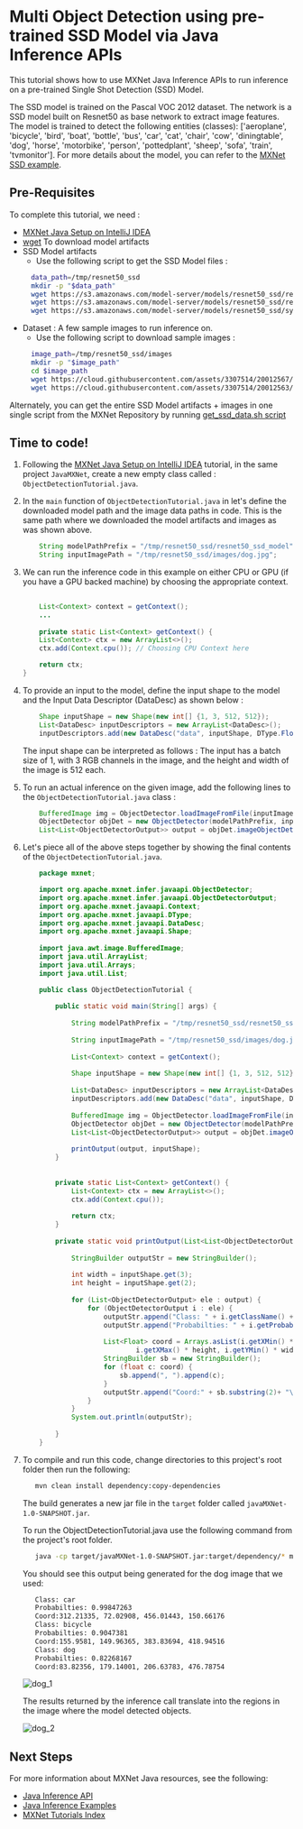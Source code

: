 # Multi Object Detection using pre-trained SSD Model via Java Inference APIs

This tutorial shows how to use MXNet Java Inference APIs to run inference on a pre-trained Single Shot Detection (SSD) Model.

The SSD model is trained on the Pascal VOC 2012 dataset. The network is a SSD model built on Resnet50 as base network to extract image features. The model is trained to detect the following entities (classes): ['aeroplane', 'bicycle', 'bird', 'boat', 'bottle', 'bus', 'car', 'cat', 'chair', 'cow', 'diningtable', 'dog', 'horse', 'motorbike', 'person', 'pottedplant', 'sheep', 'sofa', 'train', 'tvmonitor']. For more details about the model, you can refer to the [MXNet SSD example](https://github.com/apache/incubator-mxnet/tree/master/example/ssd).

## Pre-Requisites

To complete this tutorial, we need : 
* [MXNet Java Setup on IntelliJ IDEA](/java/mxnet_java_on_intellij.html) 
* [wget](https://www.gnu.org/software/wget/) To download model artifacts 
* SSD Model artifacts
    * Use the following script to get the SSD Model files : 
    ```bash
      data_path=/tmp/resnet50_ssd
      mkdir -p "$data_path"
      wget https://s3.amazonaws.com/model-server/models/resnet50_ssd/resnet50_ssd_model-symbol.json -P $data_path
      wget https://s3.amazonaws.com/model-server/models/resnet50_ssd/resnet50_ssd_model-0000.params -P $data_path
      wget https://s3.amazonaws.com/model-server/models/resnet50_ssd/synset.txt -P $data_path
    ```
* Dataset  : A few sample images to run inference on.
    * Use the following script to download sample images : 
    ```bash
      image_path=/tmp/resnet50_ssd/images
      mkdir -p "$image_path"
      cd $image_path
      wget https://cloud.githubusercontent.com/assets/3307514/20012567/cbb60336-a27d-11e6-93ff-cbc3f09f5c9e.jpg -O dog.jpg
      wget https://cloud.githubusercontent.com/assets/3307514/20012563/cbb41382-a27d-11e6-92a9-18dab4fd1ad3.jpg -O person.jpg
    ``` 

Alternately, you can get the entire SSD Model artifacts + images in one single script from the MXNet Repository by running [get_ssd_data.sh script](https://github.com/apache/incubator-mxnet/blob/master/scala-package/examples/scripts/infer/objectdetector/get_ssd_data.sh)  
     
## Time to code! 
1. Following the [MXNet Java Setup on IntelliJ IDEA](/java/mxnet_java_on_intellij.html) tutorial, in the same project `JavaMXNet`, create a new empty class called : `ObjectDetectionTutorial.java`. 
2. In the `main` function of `ObjectDetectionTutorial.java` in let's define the downloaded model path and the image data paths in code. This is the same path where we downloaded the model artifacts and images as was shown above.

    ```java
        String modelPathPrefix = "/tmp/resnet50_ssd/resnet50_ssd_model";
        String inputImagePath = "/tmp/resnet50_ssd/images/dog.jpg";
    ```
3. We can run the inference code in this example on either CPU or GPU (if you have a GPU backed machine) by choosing the appropriate context.
    
    ```java
        
        List<Context> context = getContext();
        ...
        
        private static List<Context> getContext() {
        List<Context> ctx = new ArrayList<>();
        ctx.add(Context.cpu()); // Choosing CPU Context here

        return ctx;
    }
    ``` 
4. To provide an input to the model, define the input shape to the model and the Input Data Descriptor (DataDesc) as shown below : 

    ```java
        Shape inputShape = new Shape(new int[] {1, 3, 512, 512});
        List<DataDesc> inputDescriptors = new ArrayList<DataDesc>();
        inputDescriptors.add(new DataDesc("data", inputShape, DType.Float32(), "NCHW"));
    ```
    
    The input shape can be interpreted as follows : The input has a batch size of 1, with 3 RGB channels in the image, and the height and width of the image is 512 each.

5. To run an actual inference on the given image, add the following lines to the `ObjectDetectionTutorial.java` class : 

    ```java
        BufferedImage img = ObjectDetector.loadImageFromFile(inputImagePath);
        ObjectDetector objDet = new ObjectDetector(modelPathPrefix, inputDescriptors, context, 0);
        List<List<ObjectDetectorOutput>> output = objDet.imageObjectDetect(img, 3); // Top 3 objects detected will be returned
    ``` 

6. Let's piece all of the above steps together by showing the final contents of the `ObjectDetectionTutorial.java`. 
    
    ```java
        package mxnet;

        import org.apache.mxnet.infer.javaapi.ObjectDetector;
        import org.apache.mxnet.infer.javaapi.ObjectDetectorOutput;
        import org.apache.mxnet.javaapi.Context;
        import org.apache.mxnet.javaapi.DType;
        import org.apache.mxnet.javaapi.DataDesc;
        import org.apache.mxnet.javaapi.Shape;
        
        import java.awt.image.BufferedImage;
        import java.util.ArrayList;
        import java.util.Arrays;
        import java.util.List;

        public class ObjectDetectionTutorial {
        
            public static void main(String[] args) {
        
                String modelPathPrefix = "/tmp/resnet50_ssd/resnet50_ssd_model";
        
                String inputImagePath = "/tmp/resnet50_ssd/images/dog.jpg";
        
                List<Context> context = getContext();
        
                Shape inputShape = new Shape(new int[] {1, 3, 512, 512});
        
                List<DataDesc> inputDescriptors = new ArrayList<DataDesc>();
                inputDescriptors.add(new DataDesc("data", inputShape, DType.Float32(), "NCHW"));
        
                BufferedImage img = ObjectDetector.loadImageFromFile(inputImagePath);
                ObjectDetector objDet = new ObjectDetector(modelPathPrefix, inputDescriptors, context, 0);
                List<List<ObjectDetectorOutput>> output = objDet.imageObjectDetect(img, 3);
        
                printOutput(output, inputShape);
            }
        
        
            private static List<Context> getContext() {
                List<Context> ctx = new ArrayList<>();
                ctx.add(Context.cpu());
        
                return ctx;
            }
        
            private static void printOutput(List<List<ObjectDetectorOutput>> output, Shape inputShape) {
        
                StringBuilder outputStr = new StringBuilder();
        
                int width = inputShape.get(3);
                int height = inputShape.get(2);
        
                for (List<ObjectDetectorOutput> ele : output) {
                    for (ObjectDetectorOutput i : ele) {
                        outputStr.append("Class: " + i.getClassName() + "\n");
                        outputStr.append("Probabilties: " + i.getProbability() + "\n");
        
                        List<Float> coord = Arrays.asList(i.getXMin() * width,
                                i.getXMax() * height, i.getYMin() * width, i.getYMax() * height);
                        StringBuilder sb = new StringBuilder();
                        for (float c: coord) {
                            sb.append(", ").append(c);
                        }
                        outputStr.append("Coord:" + sb.substring(2)+ "\n");
                    }
                }
                System.out.println(outputStr);
        
            }
        }
    ```

7. To compile and run this code, change directories to this project's root folder then run the following:
    ```bash
       mvn clean install dependency:copy-dependencies
    ```
    The build generates a new jar file in the `target` folder called `javaMXNet-1.0-SNAPSHOT.jar`.

    To run the ObjectDetectionTutorial.java use the following command from the project's root folder.
    ```bash
       java -cp target/javaMXNet-1.0-SNAPSHOT.jar:target/dependency/* mxnet.ObjectDetectionTutorial
    ```
    
    You should see this output being generated for the dog image that we used: 
    ```bash
       Class: car
       Probabilties: 0.99847263
       Coord:312.21335, 72.02908, 456.01443, 150.66176
       Class: bicycle
       Probabilties: 0.9047381
       Coord:155.9581, 149.96365, 383.83694, 418.94516
       Class: dog
       Probabilties: 0.82268167
       Coord:83.82356, 179.14001, 206.63783, 476.78754
    ```
     
    ![dog_1](https://cloud.githubusercontent.com/assets/3307514/20012567/cbb60336-a27d-11e6-93ff-cbc3f09f5c9e.jpg) 
    
    The results returned by the inference call translate into the regions in the image where the model detected objects.
     
    ![dog_2](https://cloud.githubusercontent.com/assets/3307514/19171063/91ec2792-8be0-11e6-983c-773bd6868fa8.png)

## Next Steps
For more information about MXNet Java resources, see the following:

* [Java Inference API](https://mxnet.incubator.apache.org/api/java/infer.html)
* [Java Inference Examples](https://github.com/apache/incubator-mxnet/tree/java-api/scala-package/examples/src/main/java/org/apache/mxnetexamples/infer/)
* [MXNet Tutorials Index](http://mxnet.io/tutorials/index.html)
